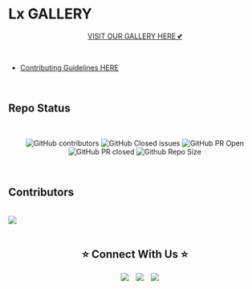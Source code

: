 # Lx GALLERY

<div align="center">

[VISIT OUR GALLERY HERE 💕](https://avinash201199.github.io/My-Gallery-4u/) </div>

<br>

- [Contributing Guidelines HERE](https://github.com/avinash201199/My-Gallery-4u/blob/master/Guidelines.md)
<br>

## Repo Status 

<br>

<div align="center">

![GitHub contributors](https://img.shields.io/github/contributors/avinash201199/My-Gallery-4u?style=for-the-badge&color=blue)
![GitHub Closed issues](https://img.shields.io/github/issues-closed-raw/avinash201199/My-Gallery-4u?style=for-the-badge&color=brightgreen)
![GitHub PR Open](https://img.shields.io/github/issues-pr/avinash201199/My-Gallery-4u?style=for-the-badge&color=aqua)
![GitHub PR closed](https://img.shields.io/github/issues-pr-closed-raw/avinash201199/My-Gallery-4u?style=for-the-badge&color=blue)
![Github Repo Size](https://img.shields.io/github/repo-size/avinash201199/My-Gallery-4u?style=for-the-badge&color=aqua)


</div>
<br>

## Contributors

<br>

<a href="https://github.com/avinash201199/My-Gallery-4u/graphs/contributors">
  <img src="https://contrib.rocks/image?repo=avinash201199/My-Gallery-4u" />
</a>
<br>
<br>

<div align="center"> <h2> ⭐ Connect With Us ⭐</h2></div>

<div align="center"  class="icons-social" style="margin-left: 10px;">
        <a style="margin-left: 10px;"  target="_blank" href="https://www.linkedin.com/in/avinash-singh-071b79175/">
			<img src="https://img.icons8.com/doodle/40/000000/linkedin--v2.png"></a>
        <a style="margin-left: 10px;" target="_blank" href="https://github.com/avinash201199">
		<img src="https://img.icons8.com/doodle/40/000000/github--v1.png"></a>
        <a style="margin-left: 10px;" target="_blank" href="https://www.instagram.com/my_gallery_4u/">
			<img src="https://img.icons8.com/doodle/40/000000/instagram-new--v2.png"></a>
      </div>


